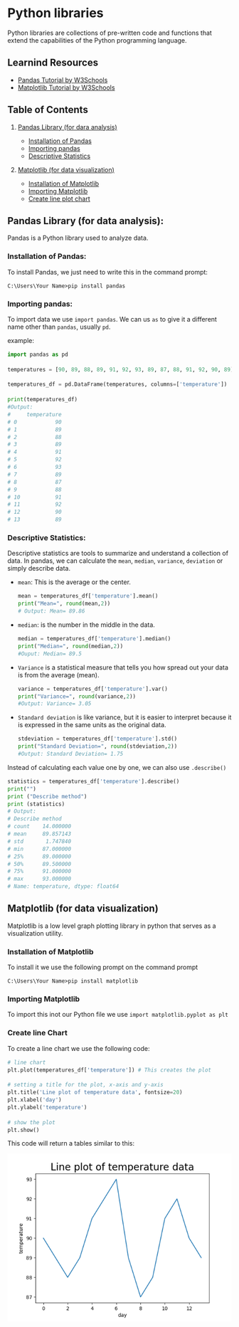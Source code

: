 # Python libraries

Python libraries are collections of pre-written code and functions that extend the capabilities of the Python programming language.

## Learnind Resources

- [Pandas Tutorial by W3Schools](https://www.w3schools.com/python/pandas/default.asp)
- [Matplotlib Tutorial by W3Schools](https://www.w3schools.com/python/matplotlib_pyplot.asp)

## Table of Contents

1. [Pandas Library (for dara analysis)](#pandas-library-for-data-analysis)

   - [Installation of Pandas](#installation-of-pandas)
   - [Importing pandas](#importing-pandas)
   - [Descriptive Statistics](#descriptive-statistics)

2. [Matplotlib (for data visualization)](#matplotlib-for-data-visualization)
   - [Installation of Matplotlib](#installation-of-matplotlib)
   - [Importing Matplotlib](#importing-matplotlib)
   - [Create line plot chart](#create-line-chart)

## Pandas Library (for data analysis):

Pandas is a Python library used to analyze data.

### Installation of Pandas:

To install Pandas, we just need to write this in the command prompt:

```
C:\Users\Your Name>pip install pandas
```

### Importing pandas:

To import data we use `import pandas`. We can us `as` to give it a different name other than `pandas`, usually `pd`.

example:

```python
import pandas as pd

temperatures = [90, 89, 88, 89, 91, 92, 93, 89, 87, 88, 91, 92, 90, 89]

temperatures_df = pd.DataFrame(temperatures, columns=['temperature'])

print(temperatures_df)
#Output:
#     temperature
# 0            90
# 1            89
# 2            88
# 3            89
# 4            91
# 5            92
# 6            93
# 7            89
# 8            87
# 9            88
# 10           91
# 11           92
# 12           90
# 13           89
```

### Descriptive Statistics:

Descriptive statistics are tools to summarize and understand a collection of data. In pandas, we can calculate the `mean`, `median`, `variance`, `deviation` or simply describe data.

- `mean`: This is the average or the center.

  ```python
  mean = temperatures_df['temperature'].mean()
  print("Mean=", round(mean,2))
  # Output: Mean= 89.86
  ```

- `median`: is the number in the middle in the data.

  ```python
  median = temperatures_df['temperature'].median()
  print("Median=", round(median,2))
  #Ouput: Median= 89.5
  ```

- `Variance` is a statistical measure that tells you how spread out your data is from the average (mean).

  ```python
  variance = temperatures_df['temperature'].var()
  print("Variance=", round(variance,2))
  #Output: Variance= 3.05
  ```

- `Standard deviation` is like variance, but it is easier to interpret because it is expressed in the same units as the original data.

  ```python
  stdeviation = temperatures_df['temperature'].std()
  print("Standard Deviation=", round(stdeviation,2))
  #Output: Standard Deviation= 1.75
  ```

Instead of calculating each value one by one, we can also use `.describe()`

```python
statistics = temperatures_df['temperature'].describe()
print("")
print ("Describe method")
print (statistics)
# Output:
# Describe method
# count    14.000000
# mean     89.857143
# std       1.747840
# min      87.000000
# 25%      89.000000
# 50%      89.500000
# 75%      91.000000
# max      93.000000
# Name: temperature, dtype: float64
```

## Matplotlib (for data visualization)

Matplotlib is a low level graph plotting library in python that serves as a visualization utility.

### Installation of Matplotlib

To install it we use the following prompt on the command prompt

```
C:\Users\Your Name>pip install matplotlib
```

### Importing Matplotlib

To import this inot our Python file we use `import matplotlib.pyplot as plt`

### Create line Chart

To create a line chart we use the following code:

```python
# line chart
plt.plot(temperatures_df['temperature']) # This creates the plot

# setting a title for the plot, x-axis and y-axis
plt.title('Line plot of temperature data', fontsize=20)
plt.xlabel('day')
plt.ylabel('temperature')

# show the plot
plt.show()
```

This code will return a tables similar to this:

![Line plot chart example](./Python%20Libraries%20assets/line_plot_chart.png)

